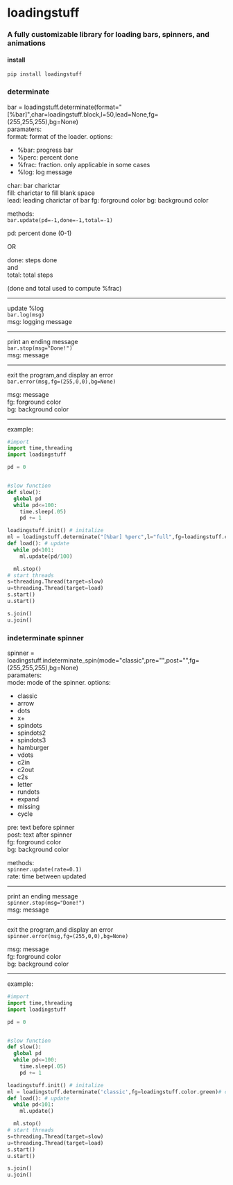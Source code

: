 # loadingstuff


### A fully customizable library for loading bars, spinners, and animations


#### install

```
pip install loadingstuff
```


### determinate


bar = loadingstuff.determinate(format="[%bar]",char=loadingstuff.block,l=50,lead=None,fg=(255,255,255),bg=None)  
paramaters:  
format: format of the loader. options:
- %bar: progress bar
- %perc: percent done
- %frac: fraction. only applicable in some cases
- %log: log message

char: bar charictar  
fill: charictar to fill blank space  
lead: leading charictar of bar
fg: forground color
bg: background color

methods:  
`bar.update(pd=-1,done=-1,total=-1)`

pd: percent done (0-1)

OR

done: steps done  
and  
total: total steps 

(done and total used to compute %frac)

--- 

update %log  
`bar.log(msg)`  
msg: logging message  

---

print an ending message  
`bar.stop(msg="Done!")`  
msg: message  

---

exit the program,and display an error  
`bar.error(msg,fg=(255,0,0),bg=None)`

msg: message  
fg: forground color  
bg: background color  

---

example:

```python
#import
import time,threading
import loadingstuff 

pd = 0


#slow function
def slow():
  global pd
  while pd<=100:
    time.sleep(.05)
    pd += 1

loadingstuff.init() # initalize 
ml = loadingstuff.determinate("[%bar] %perc",l="full",fg=loadingstuff.color.green) # create bar
def load(): # update 
  while pd<101:
    ml.update(pd/100)

  ml.stop()
# start threads
s=threading.Thread(target=slow)
u=threading.Thread(target=load)
s.start()
u.start()

s.join()
u.join()

```

### indeterminate spinner 

spinner = loadingstuff.indeterminate_spin(mode="classic",pre="",post="",fg=(255,255,255),bg=None)  
paramaters:  
mode: mode of the spinner. options:
- classic
- arrow
- dots
- x+
- spindots
- spindots2
- spindots3
- hamburger
- vdots
- c2in
- c2out
- c2s
- letter
- rundots
- expand
- missing
- cycle


pre: text before spinner  
post: text after spinner  
fg: forground color  
bg: background color  

methods:  
`spinner.update(rate=0.1)`  
rate: time between updated

---

print an ending message  
`spinner.stop(msg="Done!")`  
msg: message  

---

exit the program,and display an error  
`spinner.error(msg,fg=(255,0,0),bg=None)`

msg: message  
fg: forground color  
bg: background color  

---

example:

```python
#import
import time,threading
import loadingstuff 

pd = 0


#slow function
def slow():
  global pd
  while pd<=100:
    time.sleep(.05)
    pd += 1

loadingstuff.init() # initalize 
ml = loadingstuff.determinate('classic',fg=loadingstuff.color.green)# create spinner
def load(): # update 
  while pd<101:
    ml.update()

  ml.stop()
# start threads
s=threading.Thread(target=slow)
u=threading.Thread(target=load)
s.start()
u.start()

s.join()
u.join()

```
